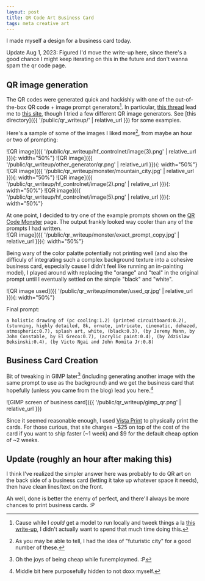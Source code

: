 ```yaml
---
layout: post
title: QR Code Art Business Card 
tags: meta creative art
---
```


I made myself a design for a business card today. 

Update Aug 1, 2023: Figured I'd move the write-up here, since there's a good chance I might keep iterating on this in the future and don't wanna spam the qr code page. 

## QR image generation

The QR codes were generated quick and hackishly with one of the out-of-the-box QR code + image prompt generators[^hacks]. In particular, [this thread](https://www.reddit.com/r/StableDiffusion/comments/14enj7a/a_generator_for_stable_diffusion_qr_codes_enter_a/) lead me to [this site](https://qrcodemonster.art/), though I tried a few different QR image generators. See [this directory]({{ '/public/qr_writeup/' | relative_url }}) for some examples. 

[^hacks]: Cause while I *could* get a model to run locally and tweek things a la [this write-up](https://antfu.me/posts/ai-qrcode), I didn't actually want to spend that much time doing this.


Here's a sample of some of the images I liked more[^city], from maybe an hour or two of prompting:

[^city]: As you may be able to tell, I had the idea of "futuristic city" for a good number of these. 

![QR image]({{ '/public/qr_writeup/hf_controlnet/image(3).png' | relative_url }}){: width="50%"}
![QR image]({{ '/public/qr_writeup/other_generator/qr.png' | relative_url }}){: width="50%"}
![QR image]({{ '/public/qr_writeup/monster/mountain_city.jpg' | relative_url }}){: width="50%"}
![QR image]({{ '/public/qr_writeup/hf_controlnet/image(2).png' | relative_url }}){: width="50%"}
![QR image]({{ '/public/qr_writeup/hf_controlnet/image(5).png' | relative_url }}){: width="50%"}

At one point, I decided to try one of the example prompts shown on the [QR Code Monster](https://qrcodemonster.art/) page. The output frankly looked way cooler than any of the prompts I had written.  
![QR image]({{ '/public/qr_writeup/monster/exact_prompt_copy.jpg' | relative_url }}){: width="50%"}

Being wary of the color palatte potentially not printing well (and also the difficuly of integrating such a complex background texture into a cohesive business card, especially cause I didn't feel like running an in-painting model), I played around with replacing the "orange" and "teal" in the original prompt until I eventually settled on the simple "black" and "white". 

![QR image used]({{ '/public/qr_writeup/monster/used_qr.jpg' | relative_url }}){: width="50%"}

Final prompt: 
```
a holistic drawing of (pc cooling:1.2) (printed circuitboard:0.2), (stunning, highly detailed, 8k, ornate, intricate, cinematic, dehazed, atmospheric:0.7), splash art, white, (black:0.3), (by Jeremy Mann, by John Constable, by El Greco:0.7), (acrylic paint:0.4), (by Zdzislaw Beksinski:0.4), (by Victo Ngai and John Romita Jr:0.8)
``` 

## Business Card Creation

Bit of tweaking in GIMP later[^gimp] (including generating another image with the same prompt to use as the background) and we get the business card that hopefully (unless you came from the blog) lead you here.[^doxx]

![GIMP screen of business card]({{ '/public/qr_writeup/gimp_qr.png' | relative_url }})

Since it seemed reasonable enough, I used [Vista Print](https://www.vistaprint.com/business-cards) to physically print the cards. For those curious, that site charges ~$25 on top of the cost of the card if you want to ship faster (~1 week) and $9 for the default cheap option of ~2 weeks.   


[^gimp]: Oh the joys of being cheap while funemploymed. :P 
[^doxx]: Middle bit here purposefully hidden to not doxx myself.

## Update (roughly an hour after making this)

I think I've realized the simpler answer here was probably to do QR art on the back side of a business card (letting it take up whatever space it needs), then have clean lines/text on the front. 

Ah well, done is better the enemy of perfect, and there'll always be more chances to print business cards. :P 



